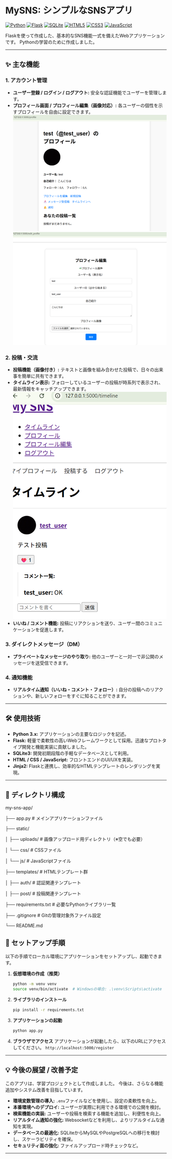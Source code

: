 # MySNS: シンプルなSNSアプリ

[![Python](https://img.shields.io/badge/Python-3776AB?style=for-the-badge&logo=python&logoColor=white)](https://www.python.org)
[![Flask](https://img.shields.io/badge/Flask-000000?style=for-the-badge&logo=flask&logoColor=white)](https://flask.palletsprojects.com/)
[![SQLite](https://img.shields.io/badge/SQLite-003B57?style=for-the-badge&logo=sqlite&logoColor=white)](https://www.sqlite.org/index.html)
[![HTML5](https://img.shields.io/badge/HTML5-E34F26?style=for-the-badge&logo=html5&logoColor=white)](https://developer.mozilla.org/ja/docs/Web/Guide/HTML/HTML5)
[![CSS3](https://img.shields.io/badge/CSS3-1572B6?style=for-the-badge&logo=css3&logoColor=white)](https://developer.mozilla.org/ja/docs/Web/CSS)
[![JavaScript](https://img.shields.io/badge/JavaScript-F7DF1E?style=for-the-badge&logo=javascript&logoColor=black)](https://developer.mozilla.org/ja/docs/Web/JavaScript)

Flaskを使って作成した、基本的なSNS機能一式を備えたWebアプリケーションです。
Pythonの学習のために作成しました。


---

## ✨ 主な機能

### 1. アカウント管理
- **ユーザー登録 / ログイン / ログアウト:** 安全な認証機能でユーザーを管理します。
- **プロフィール画面 / プロフィール編集（画像対応）:** 各ユーザーの個性を示すプロフィールを自由に設定できます。
    ![プロフィール画面](images/profile.png)
    ![プロフィール編集画面](images/edit_profile.png)

### 2. 投稿・交流
- **投稿機能（画像付き）:** テキストと画像を組み合わせた投稿で、日々の出来事を簡単に共有できます。
- **タイムライン表示:** フォローしているユーザーの投稿が時系列で表示され、最新情報をキャッチアップできます。
    ![タイムライン画面](images/timeline.png)
- **いいね / コメント機能:** 投稿にリアクションを送り、ユーザー間のコミュニケーションを促進します。

### 3. ダイレクトメッセージ（DM）
- **プライベートなメッセージのやり取り:** 他のユーザーと一対一で非公開のメッセージを送受信できます。

### 4. 通知機能
- **リアルタイム通知（いいね・コメント・フォロー）:** 自分の投稿へのリアクションや、新しいフォローをすぐに知ることができます。

---

## 🛠 使用技術

* **Python 3.x:** アプリケーションの主要なロジックを記述。
* **Flask:** 軽量で柔軟性の高いWebフレームワークとして採用。迅速なプロトタイプ開発と機能実装に貢献しました。
* **SQLite3:** 開発初期段階の手軽なデータベースとして利用。
* **HTML / CSS / JavaScript:** フロントエンドのUI/UXを実装。
* **Jinja2:** Flaskと連携し、効率的なHTMLテンプレートのレンダリングを実現。

---

## 📁 ディレクトリ構成
my-sns-app/

├── app.py             # メインアプリケーションファイル

├── static/

│   ├── uploads/       # 画像アップロード用ディレクトリ（※空でも必要）

│   └── css/           # CSSファイル

│   └── js/            # JavaScriptファイル

├── templates/         # HTMLテンプレート群

│   ├── auth/          # 認証関連テンプレート

│   ├── post/          # 投稿関連テンプレート

├── requirements.txt   # 必要なPythonライブラリ一覧

├── .gitignore         # Gitの管理対象外ファイル設定

└── README.md


## 🚀 セットアップ手順

以下の手順でローカル環境にアプリケーションをセットアップし、起動できます。

1.  **仮想環境の作成（推奨）**
    ```bash
    python -m venv venv
    source venv/bin/activate  # Windowsの場合: .\venv\Scripts\activate
    ```

2.  **ライブラリのインストール**
    ```bash
    pip install -r requirements.txt
    ```

3.  **アプリケーションの起動**
    ```bash
    python app.py
    ```

4.  **ブラウザでアクセス**
    アプリケーションが起動したら、以下のURLにアクセスしてください。
    `http://localhost:5000/register`

---

## 💡 今後の展望 / 改善予定

このアプリは、学習プロジェクトとして作成しました。
今後は、さらなる機能追加やシステム改善を目指しています。

* **環境変数管理の導入:** `.env`ファイルなどを使用し、設定の柔軟性を向上。
* **本番環境へのデプロイ:** ユーザーが実際に利用できる環境での公開を検討。
* **検索機能の実装:** ユーザーや投稿を検索する機能を追加し、利便性を向上。
* **リアルタイム通知の強化:** Websocketなどを利用し、よりリアルタイムな通知を実現。
* **データベースの最適化:** SQLiteからMySQLやPostgreSQLへの移行を検討し、スケーラビリティを確保。
* **セキュリティ面の強化:** ファイルアップロード時チェックなど。

---
